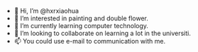 - 👋 Hi, I’m @hxrxiaohua
- 👀 I’m interested in painting and double flower.
- 🌱 I’m currently learning computer technology.
- 💞️ I’m looking to collaborate on learning a lot in the universiti.
- 📫 You could use e-mail to communication with me.

<!---
hxrxiaohua/hxrxiaohua is a ✨ special ✨ repository because its `README.md` (this file) appears on your GitHub profile.
You can click the Preview link to take a look at your changes.
--->
